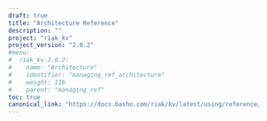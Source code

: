 ```yaml
---
draft: true
title: "Architecture Reference"
description: ""
project: "riak_kv"
project_version: "2.0.2"
#menu:
#  riak_kv-2.0.2:
#    name: "Architecture"
#    identifier: "managing_ref_architecture"
#    weight: 116
#    parent: "managing_ref"
toc: true
canonical_link: "https://docs.basho.com/riak/kv/latest/using/reference/architecture"
---
```


<!-- TODO: Content -->
